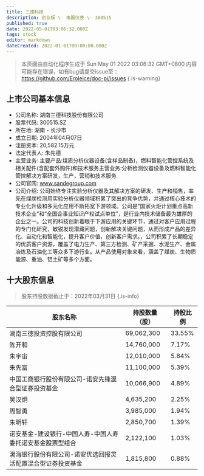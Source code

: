 ```yaml
---
title: 三德科技
description: 创业板 \- 电器仪表 \- 300515
published: true
date: 2022-05-01T03:06:32.000Z
tags: stock
editor: markdown
dateCreated: 2022-01-01T00:00:00.000Z
---
```


> 本页面由自动化程序生成于 Sun May 01 2022 03:06:32 GMT+0800
> 内容可能存在错误，如有bug请提交issue至：https://github.com/Eroleice/doc-pi/issues
{.is-warning}

## 上市公司基本信息
- 公司名称: 湖南三德科技股份有限公司
- 股票代码: 300515.SZ
- 所在地: 湖南 - 长沙市
- 成立日期: 2004年04月07日
- 注册资本: 20,582.15万元
- 法定代表人: 朱先德
- 主营业务: 主要产品:煤质分析仪器设备(含样品制备)，燃料智能化管控系统及相关配件(含配套外购件)和技术服务主营业务:分析检测仪器设备及燃料智能化管控解决方案研发，生产，营销和技术服务
- 公司官网: www.sandegroup.com
- 公司介绍: 公司始终专注实验分析仪器及其解决方案的研发、生产和销售，率先在煤炭检测用实验分析仪器领域积累了突出的竞争优势，并通过核心技术的专业化升级和多元化应用不断拓宽下游领域。公司是“国家火炬计划重点高新技术企业”和“全国企事业知识产权试点单位”，是行业内技术储备最为雄厚的企业之一。公司的科技创新着眼于下游应用的关键环节，通过对客户应用过程的专门化研究，敏锐发现潜藏问题，创新解决关键问题，从而形成产品的差异化、自动化和智能化，提升客户价值，创新客户需求。，公司积累了长期稳定的优质客户资源，覆盖了电力生产、第三方检测、矿产采掘、水泥生产、金属冶炼及石油化工等众多下游行业。从产品使用对象来看，涵盖了煤炭、生物质能源、重油、铝土矿等多个方面。


## 十大股东信息
> 股东持股数据截止于：2022年03月31日
{.is-info}

| 股东名称 | 持股数量（股） | 持股比例 |
| --- | --- | --- |
| 湖南三德投资控股有限公司 | 69,062,300 | 33.55% |
| 陈开和 | 14,760,000 | 7.17% |
| 朱宇宙 | 12,010,000 | 5.84% |
| 朱先富 | 11,100,000 | 5.39% |
| 中国工商银行股份有限公司-诺安先锋混合型证券投资基金 | 10,066,900 | 4.89% |
| 吴汉炯 | 4,635,200 | 2.25% |
| 周智勇 | 3,985,000 | 1.94% |
| 朱明轩 | 2,850,700 | 1.39% |
| 诺安基金-建设银行-中国人寿-中国人寿委托诺安基金股票型组合 | 2,122,100 | 1.03% |
| 渤海银行股份有限公司-诺安优选回报灵活配置混合型证券投资基金 | 1,815,800 | 0.88% |




